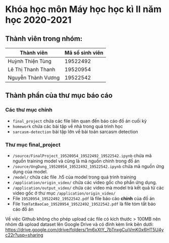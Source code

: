 # Khóa học môn Máy học học kì II năm học 2020-2021

## Thành viên trong nhóm:

| Thành viên | Mã số sinh viên |
| ------ | ------ |
| Huỳnh Thiện Tùng | 19522492 |
| Lê Thị Thanh Thanh | 19520954 |
| Nguyễn Thành Vương | 19522542 |


## Thành phần của thư mục báo cáo
### Các thư mục chính
* `final_project` chứa các file liên quan đến báo cáo đồ án cuối kỳ
* `homework` chứa các bài tập về nhà trong quá trình học
* `sarcasm-detection` bài tập lớn về bài toán sarcasm detection
### Thư mục final_project
* `/source/FinalProject_19520954_19522492_19522542.ipynb` chứa mã nguồn training model và cũng là mã nguồn chính trong đồ án
* `/source/UngDung_19520954_19522492_19522542.ipynb` chứa mã nguồn ứng dụng của model.
* `/model/` chứa các file .h5 của model trong quá trình training
* `/application/origin_video/` chứa các video gốc cho phần ứng dụng.
* `/application/output_video/` chứa các video mà model trả kết quả từ các video gốc ở thư mục `/application/origin_video/` 
* File `19520954_19522492_19522542.pdf` là file báo cáo **chính** của đồ án
* File `TomTatBaoCao_19520954_19522492_19522542.pdf` là file tóm tắt báo cáo đồ án

Về việc Github không cho phép upload các file có kích thước > 100MB nên nhóm đã upload dataset lên Google Drive và có đính kèm link bên dưới:
https://drive.google.com/drive/folders/1m6xXtY_7bTnxgCuiVmK0x6HT5U4yc22r?usp=sharing
